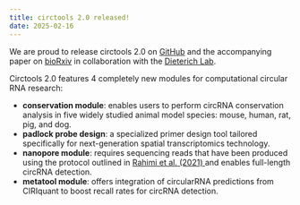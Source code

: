 ```yaml
---
title: circtools 2.0 released!
date: 2025-02-16
---
```


We are proud to release circtools 2.0 on [GitHub](https://github.com/jakobilab/circtools/releases/tag/v2.0) and the accompanying paper on [bioRxiv](https://www.biorxiv.org/content/10.1101/2025.02.16.638209v1) in collaboration with the [Dieterich Lab](https://dieterichlab.org/).

Circtools 2.0 features 4 completely new modules for computational circular RNA research:

* **conservation module**: enables users to perform circRNA conservation analysis in five widely studied animal model species: mouse, human, rat, pig, and dog.
* **padlock probe design**: a specialized primer design tool tailored specifically for next-generation spatial transcriptomics technology.
* **nanopore module**: requires sequencing reads that have been produced using the protocol outlined in [Rahimi et al. (2021) ](https://doi.org/10.1038/s41467-021-24975-z) and enables full-length circRNA detection.
* **metatool module**: offers integration of circularRNA predictions from CIRIquant to boost recall rates for circRNA detection.

<!--more-->
